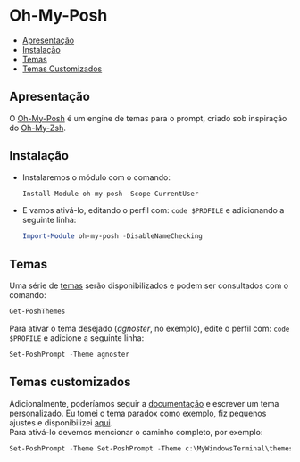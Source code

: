 # Oh-My-Posh

- [Apresentação](#apresentação)
- [Instalação](#instalação)
- [Temas](#temas)
- [Temas Customizados](#temas-customizados)

## Apresentação
O [Oh-My-Posh](https://ohmyposh.dev) é um engine de temas para o prompt, criado sob inspiração do [Oh-My-Zsh](https://ohmyz.sh).  

## Instalação 
- Instalaremos o módulo com o comando:
  ```ps1
  Install-Module oh-my-posh -Scope CurrentUser
  ``` 
- E vamos ativá-lo, editando o perfil com: `code $PROFILE` e adicionando a seguinte linha:
  ```ps1
  Import-Module oh-my-posh -DisableNameChecking
  ```

## Temas 
Uma série de [temas](https://github.com/JanDeDobbeleer/oh-my-posh/tree/main/themes) serão disponibilizados e podem ser consultados com o comando:  
```ps1
Get-PoshThemes
```
Para ativar o tema desejado (_agnoster_, no exemplo), edite o perfil com: `code $PROFILE` e adicione a seguinte linha:
```ps1
Set-PoshPrompt -Theme agnoster
```

## Temas customizados
Adicionalmente, poderíamos seguir a [documentação](https://ohmyposh.dev/docs/configure) e escrever um tema personalizado. Eu tomei o tema paradox como exemplo, fiz pequenos ajustes e disponibilizei [aqui](./themes/custom-paradox.omp.json).  
Para ativá-lo devemos mencionar o caminho completo, por exemplo:
```ps1
Set-PoshPrompt -Theme Set-PoshPrompt -Theme c:\MyWindowsTerminal\themes\custom-paradox.omp.json
```
